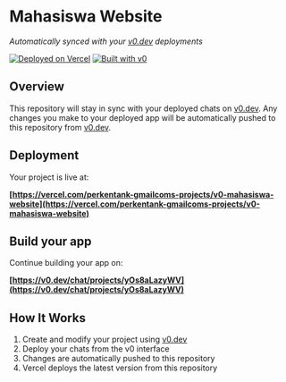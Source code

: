 # Mahasiswa Website

*Automatically synced with your [v0.dev](https://v0.dev) deployments*

[![Deployed on Vercel](https://img.shields.io/badge/Deployed%20on-Vercel-black?style=for-the-badge&logo=vercel)](https://vercel.com/perkentank-gmailcoms-projects/v0-mahasiswa-website)
[![Built with v0](https://img.shields.io/badge/Built%20with-v0.dev-black?style=for-the-badge)](https://v0.dev/chat/projects/yOs8aLazyWV)

## Overview

This repository will stay in sync with your deployed chats on [v0.dev](https://v0.dev).
Any changes you make to your deployed app will be automatically pushed to this repository from [v0.dev](https://v0.dev).

## Deployment

Your project is live at:

**[https://vercel.com/perkentank-gmailcoms-projects/v0-mahasiswa-website](https://vercel.com/perkentank-gmailcoms-projects/v0-mahasiswa-website)**

## Build your app

Continue building your app on:

**[https://v0.dev/chat/projects/yOs8aLazyWV](https://v0.dev/chat/projects/yOs8aLazyWV)**

## How It Works

1. Create and modify your project using [v0.dev](https://v0.dev)
2. Deploy your chats from the v0 interface
3. Changes are automatically pushed to this repository
4. Vercel deploys the latest version from this repository